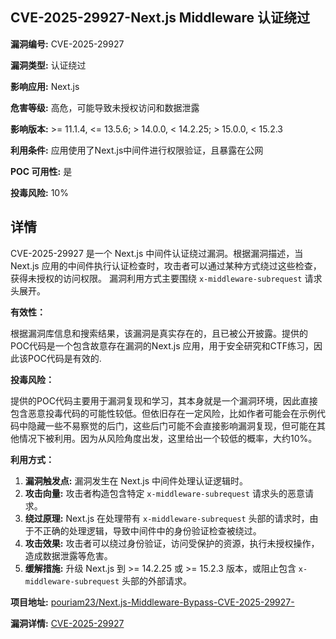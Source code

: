 ## CVE-2025-29927-Next.js Middleware 认证绕过

**漏洞编号:** CVE-2025-29927

**漏洞类型:** 认证绕过

**影响应用:** Next.js

**危害等级:** 高危，可能导致未授权访问和数据泄露

**影响版本:** >= 11.1.4, <= 13.5.6; > 14.0.0, < 14.2.25; > 15.0.0, < 15.2.3

**利用条件:** 应用使用了Next.js中间件进行权限验证，且暴露在公网

**POC 可用性:** 是

**投毒风险:** 10%

## 详情

CVE-2025-29927 是一个 Next.js 中间件认证绕过漏洞。根据漏洞描述，当 Next.js 应用的中间件执行认证检查时，攻击者可以通过某种方式绕过这些检查，获得未授权的访问权限。 漏洞利用方式主要围绕 `x-middleware-subrequest` 请求头展开。 

**有效性：**

根据漏洞库信息和搜索结果，该漏洞是真实存在的，且已被公开披露。提供的POC代码是一个包含故意存在漏洞的Next.js 应用，用于安全研究和CTF练习，因此该POC代码是有效的.

**投毒风险：**

提供的POC代码主要用于漏洞复现和学习，其本身就是一个漏洞环境，因此直接包含恶意投毒代码的可能性较低。但依旧存在一定风险，比如作者可能会在示例代码中隐藏一些不易察觉的后门，这些后门可能不会直接影响漏洞复现，但可能在其他情况下被利用。因为从风险角度出发，这里给出一个较低的概率，大约10%。

**利用方式：**

1.  **漏洞触发点:** 漏洞发生在 Next.js 中间件处理认证逻辑时。
2.  **攻击向量:**  攻击者构造包含特定 `x-middleware-subrequest` 请求头的恶意请求。
3.  **绕过原理:** Next.js 在处理带有 `x-middleware-subrequest` 头部的请求时，由于不正确的处理逻辑，导致中间件中的身份验证检查被绕过。
4.  **攻击效果:** 攻击者可以绕过身份验证，访问受保护的资源，执行未授权操作，造成数据泄露等危害。
5.  **缓解措施:**  升级 Next.js 到 >= 14.2.25 或 >= 15.2.3 版本，或阻止包含 `x-middleware-subrequest` 头部的外部请求。

**项目地址:** [pouriam23/Next.js-Middleware-Bypass-CVE-2025-29927-](https://github.com/pouriam23/Next.js-Middleware-Bypass-CVE-2025-29927-)

**漏洞详情:** [CVE-2025-29927](https://nvd.nist.gov/vuln/detail/CVE-2025-29927)